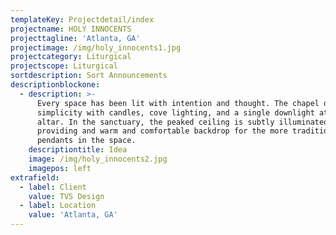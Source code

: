 ```yaml
---
templateKey: Projectdetail/index
projectname: HOLY INNOCENTS
projecttagline: 'Atlanta, GA'
projectimage: /img/holy_innocents1.jpg
projectcategory: Liturgical
projectscope: Liturgical
sortdescription: Sort Announcements
descriptionblockone:
  - description: >-
      Every space has been lit with intention and thought. The chapel defines
      simplicity with candles, cove lighting, and a single downlight at the
      altar. In the sanctuary, the peaked ceiling is subtly illuminated,
      providing and warm and comfortable backdrop for the more traditional
      pendants in the space.
    descriptiontitle: Idea
    image: /img/holy_innocents2.jpg
    imagepos: left
extrafield:
  - label: Client
    value: TVS Design
  - label: Location
    value: 'Atlanta, GA'
---
```


